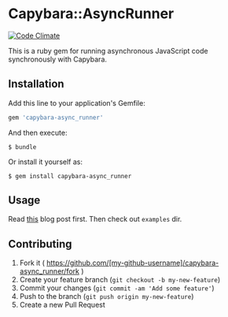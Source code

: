 # Capybara::AsyncRunner

[![Code Climate](https://codeclimate.com/github/iliabylich/capybara-async-runner/badges/gpa.svg)](https://codeclimate.com/github/iliabylich/capybara-async-runner)

This is a ruby gem for running asynchronous JavaScript code synchronously with Capybara.

## Installation

Add this line to your application's Gemfile:

```ruby
gem 'capybara-async_runner'
```

And then execute:

    $ bundle

Or install it yourself as:

    $ gem install capybara-async_runner

## Usage

Read [this](http://ilyabylich.svbtle.com/capybara-and-asynchronous-stuff) blog post first.
Then check out `examples` dir.

## Contributing

1. Fork it ( https://github.com/[my-github-username]/capybara-async_runner/fork )
2. Create your feature branch (`git checkout -b my-new-feature`)
3. Commit your changes (`git commit -am 'Add some feature'`)
4. Push to the branch (`git push origin my-new-feature`)
5. Create a new Pull Request
